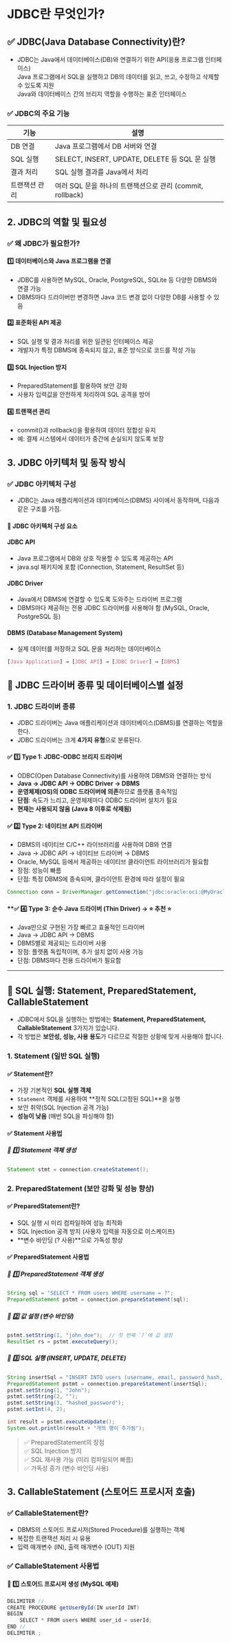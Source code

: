 # JDBC란 무엇인가?
## ✅ JDBC(Java Database Connectivity)란?
- JDBC는 Java에서 데이터베이스(DB)와 연결하기 위한 API(응용 프로그램 인터페이스) <br>
  Java 프로그램에서 SQL을 실행하고 DB의 데이터를 읽고, 쓰고, 수정하고 삭제할 수 있도록 지원 <br>
  Java와 데이터베이스 간의 브리지 역할을 수행하는 표준 인터페이스


### ✅ JDBC의 주요 기능
| 기능          | 설명                                               |
|---------------|----------------------------------------------------|
| DB 연결       | Java 프로그램에서 DB 서버와 연결                 |
| SQL 실행      | SELECT, INSERT, UPDATE, DELETE 등 SQL 문 실행     |
| 결과 처리     | SQL 실행 결과를 Java에서 처리                    |
| 트랜잭션 관리 | 여러 SQL 문을 하나의 트랜잭션으로 관리 (commit, rollback) |

## 2. JDBC의 역할 및 필요성
### ✅ 왜 JDBC가 필요한가?
#### 1️⃣ 데이터베이스와 Java 프로그램을 연결
- JDBC를 사용하면 MySQL, Oracle, PostgreSQL, SQLite 등 다양한 DBMS와 연결 가능
- DBMS마다 드라이버만 변경하면 Java 코드 변경 없이 다양한 DB를 사용할 수 있음

#### 2️⃣ 표준화된 API 제공
- SQL 실행 및 결과 처리를 위한 일관된 인터페이스 제공
- 개발자가 특정 DBMS에 종속되지 않고, 표준 방식으로 코드를 작성 가능

#### 3️⃣ SQL Injection 방지
- PreparedStatement를 활용하여 보안 강화
- 사용자 입력값을 안전하게 처리하여 SQL 공격을 방어

#### 4️⃣ 트랜잭션 관리
- commit()과 rollback()을 활용하여 데이터 정합성 유지
- 예: 결제 시스템에서 데이터가 중간에 손실되지 않도록 보장


## 3. JDBC 아키텍처 및 동작 방식
### ✅ JDBC 아키텍처 구성
- JDBC는 Java 애플리케이션과 데이터베이스(DBMS) 사이에서 동작하며, 다음과 같은 구조를 가짐.

#### 📌 JDBC 아키텍처 구성 요소
#### JDBC API
- Java 프로그램에서 DB와 상호 작용할 수 있도록 제공하는 API
- java.sql 패키지에 포함 (Connection, Statement, ResultSet 등)

#### JDBC Driver
- Java에서 DBMS에 연결할 수 있도록 도와주는 드라이버 프로그램
- DBMS마다 제공하는 전용 JDBC 드라이버를 사용해야 함 (MySQL, Oracle, PostgreSQL 등)

#### DBMS (Database Management System)
- 실제 데이터를 저장하고 SQL 문을 처리하는 데이터베이스

```css
[Java Application] → [JDBC API] → [JDBC Driver] → [DBMS]
```


## 📌 JDBC 드라이버 종류 및 데이터베이스별 설정

### **1. JDBC 드라이버 종류**
- JDBC 드라이버는 Java 애플리케이션과 데이터베이스(DBMS)를 연결하는 역할을 한다.
- JDBC 드라이버는 크게 **4가지 유형**으로 분류된다.

#### **✅ 1️⃣ Type 1: JDBC-ODBC 브리지 드라이버**
- ODBC(Open Database Connectivity)를 사용하여 DBMS와 연결하는 방식
- **Java → JDBC API → ODBC Driver → DBMS**
- **운영체제(OS)의 ODBC 드라이버에 의존**하므로 플랫폼 종속적임
- **단점**: 속도가 느리고, 운영체제마다 ODBC 드라이버 설치가 필요
- **현재는 사용되지 않음 (Java 8 이후로 삭제됨)**

#### ✅ 2️⃣ Type 2: 네이티브 API 드라이버
- DBMS의 네이티브 C/C++ 라이브러리를 사용하여 DB와 연결
- Java → JDBC API → 네이티브 드라이버 → DBMS
- Oracle, MySQL 등에서 제공하는 네이티브 클라이언트 라이브러리가 필요함
- 장점: 성능이 빠름
- 단점: 특정 DBMS에 종속되며, 클라이언트 환경에 따라 설정이 필요

```java
Connection conn = DriverManager.getConnection("jdbc:oracle:oci:@MyOracleDB", "user", "password");
```

#### **✅ 4️⃣ Type 3: 순수 Java 드라이버 (Thin Driver) → ⭐ 추천 ⭐
- Java만으로 구현된 가장 빠르고 효율적인 드라이버
- Java → JDBC API → DBMS
- DBMS별로 제공되는 드라이버 사용
- 장점: 플랫폼 독립적이며, 추가 설치 없이 사용 가능
- 단점: DBMS마다 전용 드라이버가 필요함



--------------------------

## **📌 SQL 실행: Statement, PreparedStatement, CallableStatement**

- JDBC에서 SQL을 실행하는 방법에는 **Statement, PreparedStatement, CallableStatement** 3가지가 있습니다.
- 각 방법은 **보안성, 성능, 사용 용도**가 다르므로 적절한 상황에 맞게 사용해야 합니다.


### **1. Statement (일반 SQL 실행)**
#### **✅ Statement란?**
- 가장 기본적인 **SQL 실행 객체**
- `Statement` 객체를 사용하여 **정적 SQL(고정된 SQL)**을 실행
- 보안 취약(SQL Injection 공격 가능)
- **성능이 낮음** (매번 SQL을 파싱해야 함)

#### **✅ Statement 사용법**
##### **📌 1️⃣ Statement 객체 생성**
```java
Statement stmt = connection.createStatement();
```

### 2. PreparedStatement (보안 강화 및 성능 향상)
#### ✅ PreparedStatement란?
- SQL 실행 시 미리 컴파일하여 성능 최적화
- SQL Injection 공격 방지 (사용자 입력을 자동으로 이스케이프)
- **변수 바인딩 (? 사용)**으로 가독성 향상

#### ✅ PreparedStatement 사용법
##### 📌 1️⃣ PreparedStatement 객체 생성
```java
String sql = "SELECT * FROM users WHERE username = ?";
PreparedStatement pstmt = connection.prepareStatement(sql);
```

##### 📌 2️⃣ 값 설정 (변수 바인딩)
```java
pstmt.setString(1, "john_doe");  // 첫 번째 `?`에 값 설정
ResultSet rs = pstmt.executeQuery();
```

##### 📌 3️⃣ SQL 실행 (INSERT, UPDATE, DELETE)
```java
String insertSql = "INSERT INTO users (username, email, password_hash, role_id) VALUES (?, ?, ?, ?)";
PreparedStatement pstmt = connection.prepareStatement(insertSql);
pstmt.setString(1, "John");
pstmt.setString(2, "");
pstmt.setString(3, "hashed_password");
pstmt.setInt(4, 2);

int result = pstmt.executeUpdate();
System.out.println(result + "개의 행이 추가됨");
```
> ✅ PreparedStatement의 장점 <br>
✅ SQL Injection 방지 <br>
✅ SQL 재사용 가능 (미리 컴파일되어 빠름) <br>
✅ 가독성 증가 (변수 바인딩 사용)


## 3. CallableStatement (스토어드 프로시저 호출)
### ✅ CallableStatement란?
- DBMS의 스토어드 프로시저(Stored Procedure)를 실행하는 객체
- 복잡한 트랜잭션 처리 시 유용
- 입력 매개변수 (IN), 출력 매개변수 (OUT) 지원
### ✅ CallableStatement 사용법
#### 📌 1️⃣ 스토어드 프로시저 생성 (MySQL 예제)
```java
DELIMITER //
CREATE PROCEDURE getUserById(IN userId INT)
BEGIN
    SELECT * FROM users WHERE user_id = userId;
END //
DELIMITER ;
```
